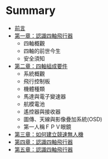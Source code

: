 # Summary

* [前言](README.md)
* [第一章：認識四軸飛行器](第一章.md)
  * 四軸概觀
  * 四軸的前世今生
  * 安全須知
* [第二章：四軸組成要件](第二章.md)
  * 系統概觀
  * 飛行控制板
  * 機體種類
  * 馬達與電子變速器
  * 航模電池
  * 遙控器與接收器
  * 圖傳、天線與影像疊加系統(OSD)
  * 第一人稱ＦＰＶ眼鏡
* [第三章：如何建立競速無人機](第三章.md)
* [第四章：認識四軸飛行器](第四章：認識四軸飛行器.md)
* [第五章：認識四軸飛行器](第五章：認識四軸飛行器.md)

